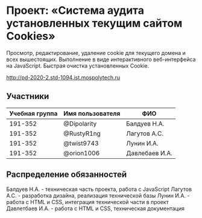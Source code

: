 # Проект: «Система аудита установленных текущим сайтом Cookies»

Просмотр, редактирование, удаление cookie для текущего домена и всех вышестоящих. Выполнение в виде интерактивного веб-интерфейса на JavaScript. 
Быстрая очистка установленных Cookie.

http://pd-2020-2.std-1094.ist.mospolytech.ru

## Участники

| Учебная группа | Имя пользователя | ФИО                      |
|----------------|------------------|--------------------------|
| 191-352        | @Dipolarity      | Балдуев Н.А.             |
| 191-352        | @RustyR1ng       | Лагутов А.С.             |
| 191-352        | @twist9743       | Лунин И.А.               |
| 191-352        | @orion1006       | Давлебаев И.А.           |

## Распределение обязанностей

Балдуев Н.А. - техническая часть проекта, работа с JavaScript
Лагутов А.С. - разработка дизайна, реализация технической базы
Лунин И.А. - работа с HTML и CSS, интеграция технической части в проект
Давлетбаев И.А. - работа с HTML и CSS, техническая документация
